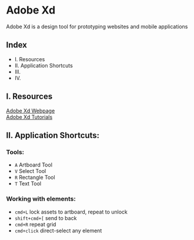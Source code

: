 # Adobe Xd
Adobe Xd is a design tool for prototyping websites and mobile applications

## Index
  - I.    Resources
  - II.   Application Shortcuts
  - III.  
  - IV.   

## I.    Resources
[Adobe Xd Webpage](http://www.adobe.com/products/experience-design.html)  
[Adobe Xd Tutorials](https://helpx.adobe.com/experience-design/tutorials.html)  



## II.   Application Shortcuts:

### Tools:
  - `A` Artboard Tool
  - `V` Select Tool
  - `R` Rectangle Tool
  - `T` Text Tool

### Working with elements:
  - `cmd+L` lock assets to artboard, repeat to unlock
  - `shift+cmd+[` send to back
  - `cmd+R` repeat grid
  - `cmd+click` direct-select any element